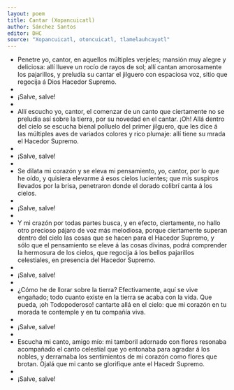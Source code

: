 ```yaml
---
layout: poem
title: Cantar (Xopancuicatl)
author: Sánchez Santos
editor: DHC
source: "Xopancuicatl, otoncuicatl, tlamelauhcayotl"
---
```



- Penetre yo, cantor, en aquellos múltiples verjeles; mansión muy alegre y deliciosa: allí llueve un rocío de rayos de sol; allí cantan amorosamente los pajarillos, y preludia su cantar el jilguero con espaciosa voz, sitio que regocija á Dios Hacedor Supremo.
-
- ¡Salve, salve!
-
- Allí escucho yo, cantor, el comenzar de un canto que ciertamente no se preludia así sobre la tierra, por su novedad en el cantar. ¡Oh! Allá dentro del cielo se escucha bienal polluelo del primer jilguero, que les dice á las múltiples aves de variados colores y rico plumaje: allí tiene su mrada el Hacedor Supremo.
-
-  ¡Salve, salve!
- 
- Se dilata mi corazón y se eleva mi pensamiento, yo, cantor, por lo que he oído, y quisiera elevarme á esos cielos lucientes; que mis suspiros llevados por la brisa, penetraron donde el dorado colibrí canta á los cielos.
- 
-  ¡Salve, salve!
- 
- Y mi crazón por todas partes busca, y en efecto, ciertamente, no hallo otro precioso pájaro de voz más melodiosa, porque ciertamente superan dentro del cielo las cosas que se hacen para el Hacedor Supremo, y sólo que el pensamiento se eleve á las cosas divinas, podrá comprender la hermosura de los cielos, que regocija á los bellos pajarillos celestiales, en presencia del Hacedor Supremo.
- 
-  ¡Salve, salve!
- 
-  ¿Cómo he de llorar sobre la tierra? Efectivamente, aquí se vive engañado; todo cuanto existe en la tierra se acaba con la vida. Que pueda, ¡oh Todopoderoso! cantarte allá en el cielo: que mi corazón en tu morada te contemple y en tu compañía viva.
- 
-  ¡Salve, salve!
- 
- Escucha mi canto, amigo mío: mi tamboril adornado con flores resonaba acompañado el canto celestial que yo entonaba para agradar á los nobles, y derramaba los sentimientos de mi corazón como flores que brotan. Ojalá que mi canto se glorifique ante el Hacedr Supremo.
- 
-  ¡Salve, salve!



